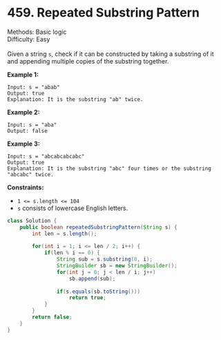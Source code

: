 # 459. Repeated Substring Pattern  

  Methods: Basic logic </br> Difficulty: Easy </br> </br>Given a string `s`, check if it can be constructed by taking a substring of it and appending multiple copies of the substring together.  

**Example 1:**

```plain text
Input: s = "abab"
Output: true
Explanation: It is the substring "ab" twice.
```

**Example 2:**

```plain text
Input: s = "aba"
Output: false
```

**Example 3:**

```plain text
Input: s = "abcabcabcabc"
Output: true
Explanation: It is the substring "abc" four times or the substring "abcabc" twice.
```

**Constraints:**

- `1 <= s.length <= 104`
- `s` consists of lowercase English letters.
```java
class Solution {
    public boolean repeatedSubstringPattern(String s) {
        int len = s.length();
        
        for(int i = 1; i <= len / 2; i++) {
            if(len % i == 0) {
                String sub = s.substring(0, i);
                StringBuilder sb = new StringBuilder();
                for(int j = 0; j < len / i; j++) 
                    sb.append(sub);
    
                if(s.equals(sb.toString()))
                    return true;
            }
        }
        return false;
    }
}
```

